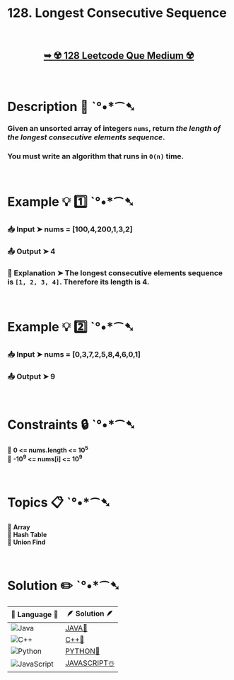 # 128. Longest Consecutive Sequence

</br> 

<h2 align="center"> 

<a href="https://leetcode.com/problems/longest-consecutive-sequence/description/"><strong>➥ ☢️ 128 Leetcode Que Medium ☢️ </strong></a>
</h2>

</br>

# Description 📜 ˋ°•*⁀➷

### Given an unsorted array of integers `nums`, return *the length of the longest consecutive elements sequence*.

### You must write an algorithm that runs in `O(n)` time.

</br>

# Example 💡 1️⃣ ˋ°•*⁀➷

  ### 📥 Input  ➤ nums = [100,4,200,1,3,2]

  ### 📤 Output  ➤ 4

  ### 🔦 Explanation  ➤ The longest consecutive elements sequence is `[1, 2, 3, 4]`. Therefore its length is 4.

</br>

# Example 💡 2️⃣ ˋ°•*⁀➷

  ### 📥 Input ➤ nums = [0,3,7,2,5,8,4,6,0,1]

  ### 📤 Output  ➤ 9

</br>

# Constraints 🔒 ˋ°•*⁀➷

🔹 **0 <= nums.length <= 10<sup>5</sup>** </br>
🔹 **-10<sup>9</sup> <= nums[i] <= 10<sup>9</sup>** </br>

</br>

# Topics 📋 ˋ°•*⁀➷

🔸 **Array**  </br>
🔸 **Hash Table**  </br>
🔸 **Union Find**  </br>

</br>

# Solution ✏️ ˋ°•*⁀➷

| 📒 Language 📒  | 🪶 Solution 🪶 |
| ------------- | ------------- |
|  ![Java](https://img.shields.io/badge/java-%23ED8B00.svg?style=for-the-badge&logo=openjdk&logoColor=white)  | [JAVA🍁]() |
|  ![C++](https://img.shields.io/badge/c++-%2300599C.svg?style=for-the-badge&logo=c%2B%2B&logoColor=white)  | [C++🎲]()  |
|  ![Python](https://img.shields.io/badge/python-3670A0?style=for-the-badge&logo=python&logoColor=ffdd54)    | [PYTHON🍰]() |
| ![JavaScript](https://img.shields.io/badge/javascript-%23323330.svg?style=for-the-badge&logo=javascript&logoColor=%23F7DF1E)   | [JAVASCRIPT☃️]() |
